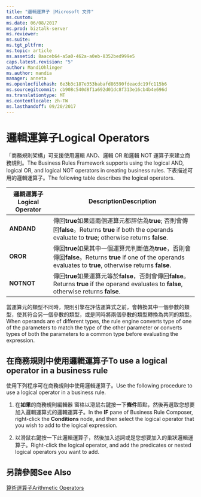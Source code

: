 ```yaml
---
title: "邏輯運算子 |Microsoft 文件"
ms.custom: 
ms.date: 06/08/2017
ms.prod: biztalk-server
ms.reviewer: 
ms.suite: 
ms.tgt_pltfrm: 
ms.topic: article
ms.assetid: 8aaceb64-a5a0-462a-a0eb-8352bed999e5
caps.latest.revision: "5"
author: MandiOhlinger
ms.author: mandia
manager: anneta
ms.openlocfilehash: 6e3b3c187e353babafd86590fdeacdc19fc115b6
ms.sourcegitcommit: cb908c540d8f1a692d01dc8f313e16cb4b4e696d
ms.translationtype: MT
ms.contentlocale: zh-TW
ms.lasthandoff: 09/20/2017
---
```

# <a name="logical-operators"></a><span data-ttu-id="47f48-102">邏輯運算子</span><span class="sxs-lookup"><span data-stu-id="47f48-102">Logical Operators</span></span>
<span data-ttu-id="47f48-103">「商務規則架構」可支援使用邏輯 AND、邏輯 OR 和邏輯 NOT 運算子來建立商務規則。</span><span class="sxs-lookup"><span data-stu-id="47f48-103">The Business Rules Framework supports using the logical AND, logical OR, and logical NOT operators in creating business rules.</span></span> <span data-ttu-id="47f48-104">下表描述可用的邏輯運算子。</span><span class="sxs-lookup"><span data-stu-id="47f48-104">The following table describes the logical operators.</span></span>  
  
|<span data-ttu-id="47f48-105">邏輯運算子</span><span class="sxs-lookup"><span data-stu-id="47f48-105">Logical Operator</span></span>|<span data-ttu-id="47f48-106">Description</span><span class="sxs-lookup"><span data-stu-id="47f48-106">Description</span></span>|  
|----------------------|-----------------|  
|<span data-ttu-id="47f48-107">**AND**</span><span class="sxs-lookup"><span data-stu-id="47f48-107">**AND**</span></span>|<span data-ttu-id="47f48-108">傳回**true**如果這兩個運算元都評估為**true**; 否則會傳回**false**。</span><span class="sxs-lookup"><span data-stu-id="47f48-108">Returns **true** if both the operands evaluate to **true**; otherwise returns **false**.</span></span>|  
|<span data-ttu-id="47f48-109">**OR**</span><span class="sxs-lookup"><span data-stu-id="47f48-109">**OR**</span></span>|<span data-ttu-id="47f48-110">傳回**true**如果其中一個運算元判斷值為**true**，否則會傳回**false**。</span><span class="sxs-lookup"><span data-stu-id="47f48-110">Returns **true** if one of the operands evaluates to **true**, otherwise returns **false**.</span></span>|  
|<span data-ttu-id="47f48-111">**NOT**</span><span class="sxs-lookup"><span data-stu-id="47f48-111">**NOT**</span></span>|<span data-ttu-id="47f48-112">傳回**true**如果運算元等於**false**，否則會傳回**false**。</span><span class="sxs-lookup"><span data-stu-id="47f48-112">Returns **true** if the operand evaluates to **false**, otherwise returns **false**.</span></span>|  
  
 <span data-ttu-id="47f48-113">當運算元的類型不同時，規則引擎在評估運算式之前，會轉換其中一個參數的類型，使其符合另一個參數的類型，或是同時將兩個參數的類型轉換為共同的類型。</span><span class="sxs-lookup"><span data-stu-id="47f48-113">When operands are of different types, the rule engine converts type of one of the parameters to match the type of the other parameter or converts types of both the parameters to a common type before evaluating the expression.</span></span>  
  
## <a name="to-use-a-logical-operator-in-a-business-rule"></a><span data-ttu-id="47f48-114">在商務規則中使用邏輯運算子</span><span class="sxs-lookup"><span data-stu-id="47f48-114">To use a logical operator in a business rule</span></span>  
 <span data-ttu-id="47f48-115">使用下列程序可在商務規則中使用邏輯運算子。</span><span class="sxs-lookup"><span data-stu-id="47f48-115">Use the following procedure to use a logical operator in a business rule.</span></span>  
  
1.  <span data-ttu-id="47f48-116">在**如果**的商務規則編輯器 窗格以滑鼠右鍵按一下**條件**節點，然後再選取您想要加入邏輯運算式的邏輯運算子。</span><span class="sxs-lookup"><span data-stu-id="47f48-116">In the **IF** pane of Business Rule Composer, right-click the **Conditions** node, and then select the logical operator that you wish to add to the logical expression.</span></span>  
  
2.  <span data-ttu-id="47f48-117">以滑鼠右鍵按一下此邏輯運算子，然後加入述詞或是您想要加入的巢狀邏輯運算子。</span><span class="sxs-lookup"><span data-stu-id="47f48-117">Right-click the logical operator, and add the predicates or nested logical operators you want to add.</span></span>  
  
## <a name="see-also"></a><span data-ttu-id="47f48-118">另請參閱</span><span class="sxs-lookup"><span data-stu-id="47f48-118">See Also</span></span>  
 [<span data-ttu-id="47f48-119">算術運算子</span><span class="sxs-lookup"><span data-stu-id="47f48-119">Arithmetic Operators</span></span>](../core/arithmetic-operators.md)